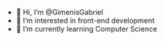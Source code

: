 - 👋 Hi, I’m @GimenisGabriel
- 👀 I’m interested in front-end development
- 🌱 I’m currently learning Computer Science 

<!---
GimenisGabriel/GimenisGabriel is a ✨ special ✨ repository because its `README.md` (this file) appears on your GitHub profile.
You can click the Preview link to take a look at your changes.
--->
